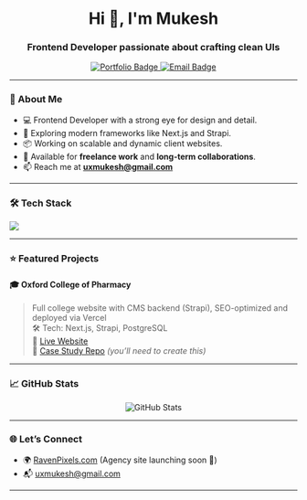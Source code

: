<h1 align="center">Hi 👋, I'm Mukesh</h1>
<h3 align="center">Frontend Developer passionate about crafting clean UIs</h3>

<p align="center">
  <a href="https://www.ravenpixels.com" target="_blank">
    <img src="https://img.shields.io/badge/Portfolio-Visit%20Now-blue?style=for-the-badge" alt="Portfolio Badge"/>
  </a>
  <a href="mailto:uxmukesh@gmail.com">
    <img src="https://img.shields.io/badge/Email-Contact%20Me-red?style=for-the-badge" alt="Email Badge"/>
  </a>
</p>

---

### 🚀 About Me

- 💻 Frontend Developer with a strong eye for design and detail.
- 🌱 Exploring modern frameworks like Next.js and Strapi.
- 📦 Working on scalable and dynamic client websites.
- 🤝 Available for **freelance work** and **long-term collaborations**.
- 📫 Reach me at **uxmukesh@gmail.com**

---

### 🛠️ Tech Stack

<p>
  <img src="https://skillicons.dev/icons?i=react,nextjs,tailwind,bootstrap,nodejs,php,postgresql" />
</p>

---

### ⭐ Featured Projects

#### 🎓 Oxford College of Pharmacy

> Full college website with CMS backend (Strapi), SEO-optimized and deployed via Vercel  
> 🛠 Tech: Next.js, Strapi, PostgreSQL  
> 🔗 [Live Website](https://oxford-college-of-pharmacy.vercel.app/)  
> 📄 [Case Study Repo](https://github.com/uxmukesh/oxford-college-of-pharmacy) _(you’ll need to create this)_

---

### 📈 GitHub Stats

<p align="center">
  <img src="https://github-readme-stats.vercel.app/api?username=uxmukesh&show_icons=true&theme=radical" alt="GitHub Stats" />
</p>

---

### 🌐 Let’s Connect

- 🌍 [RavenPixels.com](https://www.ravenpixels.com) (Agency site launching soon 🚀)
- 📬 [uxmukesh@gmail.com](mailto:uxmukesh@gmail.com)

---
